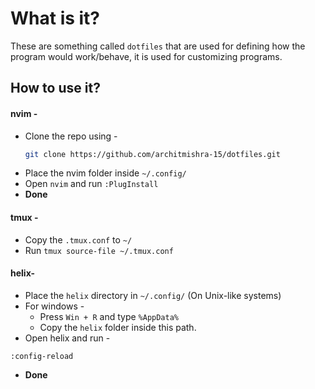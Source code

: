 # What is it?

These are something called `dotfiles` that are used for defining how the program would work/behave, it is used for customizing programs.

## How to use it?

#### nvim -
- Clone the repo using -
    ```bash
    git clone https://github.com/architmishra-15/dotfiles.git
    ```
- Place the nvim folder inside `~/.config/`
- Open `nvim` and run `:PlugInstall`
- **Done**

#### tmux -

- Copy the `.tmux.conf` to `~/` 
- Run `tmux source-file ~/.tmux.conf`

#### helix-

- Place the `helix` directory in `~/.config/` (On Unix-like systems)
- For windows -
    - Press `Win + R` and type `%AppData%`
    - Copy the `helix` folder inside this path.
- Open helix and run -
```vim
:config-reload
```
- **Done**

